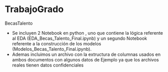 # TrabajoGrado
BecasTalento
- Se incluyen 2 Notebook en python , uno que contiene la lógica referente al EDA (EDA_Becas_Talento_Final.ipynb) y un segundo Notebook referente a la construcción de los modelos (Modelos_Becas_Talento_Final.ipynb).
- Ademas incluimos un archivo con la extructura de columnas usados en ambos documentos con algunos datos de Ejemplo ya que los archivos reales tienen datos confidenciales
